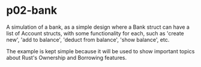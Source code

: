 # p02-bank

A simulation of a bank, as a simple design where a Bank struct can have a list of Account structs, with some functionality for each, such as 'create new', 'add to balance', 'deduct from balance', 'show balance', etc.

The example is kept simple because it will be used to show important topics about Rust's Ownership and Borrowing features.
